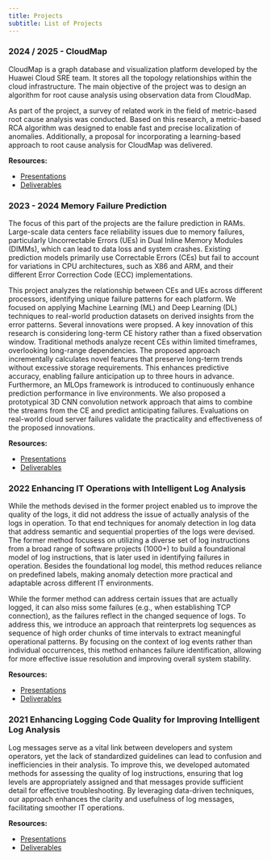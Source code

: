 ```yaml
---
title: Projects
subtitle: List of Projects
---
```


### 2024 / 2025 - CloudMap

CloudMap is a graph database and visualization platform developed by the Huawei Cloud SRE team. It stores all the topology relationships within the cloud infrastructure. The main objective of the project was to design an algorithm for root cause analysis using observation data from CloudMap.

As part of the project, a survey of related work in the field of metric-based root cause analysis was conducted. Based on this research, a metric-based RCA algorithm was designed to enable fast and precise localization of anomalies. Additionally, a proposal for incorporating a learning-based approach to root cause analysis for CloudMap was delivered.

**Resources:** 
* [Presentations](https://tubcloud.tu-berlin.de/s/YSXYrKLPYrQq76z?path=%2Fpresentations)
* [Deliverables](https://tubcloud.tu-berlin.de/s/YSXYrKLPYrQq76z?path=%2Fdeliverables)


### 2023 - 2024 Memory Failure Prediction 
The focus of this part of the projects are the failure prediction in RAMs. Large-scale data centers face reliability issues due to memory failures, particularly Uncorrectable Errors (UEs) in Dual Inline Memory Modules (DIMMs), which can lead to data loss and system crashes. Existing prediction models primarily use Correctable Errors (CEs) but fail to account for variations in CPU architectures, such as X86 and ARM, and their different Error Correction Code (ECC) implementations.

This project analyzes the relationship between CEs and UEs across different processors, identifying unique failure patterns for each platform. We focused on applying Machine Learning (ML) and Deep Learning (DL) techniques to real-world production datasets on derived insights from the error patterns. Several innovations were propsed. A key innovation of this research is considering long-term CE history rather than a fixed observation window. Traditional methods analyze recent CEs within limited timeframes, overlooking long-range dependencies. The proposed approach incrementally calculates novel features that preserve long-term trends without excessive storage requirements. This enhances predictive accuracy, enabling failure anticipation up to three hours in advance. Furthermore, an MLOps framework is introduced to continuously enhance prediction performance in live environments. We also proposed a prototypical 3D CNN convolution network approach that aims to combine the streams from the CE and predict anticipating failures. Evaluations on real-world cloud server failures validate the practicality and effectiveness of the proposed innovations.

**Resources:** 
* [Presentations](https://tubcloud.tu-berlin.de/s/YSXYrKLPYrQq76z?path=%2Fpresentations)
* [Deliverables](https://tubcloud.tu-berlin.de/s/YSXYrKLPYrQq76z?path=%2Fdeliverables)

### 2022 Enhancing IT Operations with Intelligent Log Analysis
While the methods devised in the former project enabled us to improve the quality of the logs, it did not address the issue of actually analysis of the logs in operation. To that end techniques for anomaly detection in log data that address semantic and sequential properties of the logs were devised. The former method focusess on utilizing a diverse set of log instructions from a broad range of software projects (1000+) to build a foundational model of log instructions, that is later used in identifying failures in operation. Besides the foundational log model, this method reduces reliance on predefined labels, making anomaly detection more practical and adaptable across different IT environments.

While the former method can address certain issues that are actually logged, it can also miss some failures (e.g., when establishing TCP connection), as the failures reflect in the changed sequence of logs. To address this, we introduce an approach that reinterprets log sequences as sequence of high order chunks of time intervals to extract meaningful operational patterns. By focusing on the context of log events rather than individual occurrences, this method enhances failure identification, allowing for more effective issue resolution and improving overall system stability.

**Resources:** 
* [Presentations](https://tubcloud.tu-berlin.de/s/YSXYrKLPYrQq76z?path=%2Fpresentations)
* [Deliverables](https://tubcloud.tu-berlin.de/s/YSXYrKLPYrQq76z?path=%2Fdeliverables)


### 2021 Enhancing Logging Code Quality for Improving Intelligent Log Analysis
Log messages serve as a vital link between developers and system operators, yet the lack of standardized guidelines can lead to confusion and inefficiencies in their analysis. To improve this, we developed automated methods for assessing the quality of log instructions, ensuring that log levels are appropriately assigned and that messages provide sufficient detail for effective troubleshooting. By leveraging data-driven techniques, our approach enhances the clarity and usefulness of log messages, facilitating smoother IT operations. 

**Resources:** 
* [Presentations](https://tubcloud.tu-berlin.de/s/YSXYrKLPYrQq76z?path=%2Fpresentations)
* [Deliverables](https://tubcloud.tu-berlin.de/s/YSXYrKLPYrQq76z?path=%2Fdeliverables)
